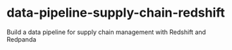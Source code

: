 # data-pipeline-supply-chain-redshift
Build a data pipeline for supply chain management with Redshift and Redpanda
